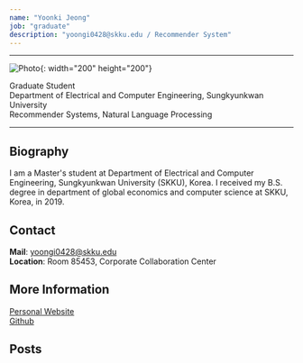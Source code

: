 ```yaml
---
name: "Yoonki Jeong"
job: "graduate" 
description: "yoongi0428@skku.edu / Recommender System"
---
```


<!-- Post name should be this form: name.md
        For example, Gildong Hong.md -->

<!-- Fill the contents where --Fill-- exists -->
<!-- The example is in '_authors/Jongwuk Lee.md' or '_authors/Jiwoo Kim.md'>

<!-- For 'name' front matter, follow this format: Gildong Hong -->
<!-- For 'job' front matter, choose the one of these: professor / graduate / undergraduate / alumni -->
<!-- For 'description' front matter, write down your email address and areas of interests.
        Email address is nessecary for graduate students.
        Follow this format: example@skku.edu / Computer Science -->

<hr>

![Photo](https://avatars0.githubusercontent.com/u/25289309?s=400&u=d601c0ceaae072c664d6abcff3383f435de51c97&v=4){: width="200" height="200"}
<!-- <img src="https://avatars0.githubusercontent.com/u/25289309?s=400&u=d601c0ceaae072c664d6abcff3383f435de51c97&v=4" width="200" height="200"> -->

Graduate Student<br>Department of Electrical and Computer Engineering, Sungkyunkwan University<br>Recommender Systems, Natural Language Processing

<!-- If you have a photo, then write that url in (). Photo can be anything with 200x200 size. -->
<!-- Fill the position, institution/department, interests
        For example, Graduate Student<br>Department of Software, Sungkyunkwan University<br>Recommender Systems, Natural Language Processing, Neuroimaging Analysis and Understanding -->

<hr>

## Biography
I am a Master's student at Department of Electrical and Computer Engineering, Sungkyunkwan University (SKKU), Korea. 
I received my B.S. degree in department of global economics and computer science at SKKU, Korea, in 2019.


 <!-- Write your own biography contents. -->


## Contact
**Mail**: yoongi0428@skku.edu <!-- Write your own email address -->
<br>
**Location**: Room 85453, Corporate Collaboration Center <!-- 85453 or your location address -->

## More Information
[Personal Website](https://yoongi0428.github.io/) \
[Github](https://github.com/yoongi0428)

<!-- If you have some personal websites, then write the url here. -->
<!-- If you don't have them, then remove a line '[Persoal Website](--Fill--)' -->

## Posts

<!-- Nothing to do in Posts section -->
